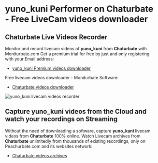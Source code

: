 # yuno_kuni Performer on Chaturbate - Free LiveCam videos downloader

## Chaturbate Live Videos Recorder

Monitor and record livecam videos of **yuno_kuni** from **Chaturbate** with Moniturbate.com
Get a premium trial for free by just and only registering with your Email address:
* [yuno_kuni Premium videos downloader](https://moniturbate.com/request-demo-licence-key.html)

Free livecam videos downloader - Moniturbate Software:
* [Chaturbate videos downloader](https://moniturbate.com/moniturbate-download-software.html)

![yuno_kuni livecam videos recorder](https://peachurnet.com/templates/moniturbate-software.png)


## Capture yuno_kuni videos from the Cloud and watch your recordings on Streaming

Without the need of downloading a software, capture **yuno_kuni** livecam videos from **Chaturbate** 100% online.
Watch Livecam archives from **Chaturbate** unlimitedly from thousands of existing recordings, only on Peachurbate.com and its websites network:
* [Chaturbate videos archives](https://peachurnet.com/)